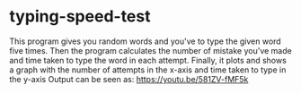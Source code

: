 # typing-speed-test
This program gives you random words and you've to type the given word five times.
Then the program calculates the number of mistake you've made and time taken to type the word in each attempt. 
Finally, it plots and shows a graph with the number of attempts in the x-axis and time taken to type in the y-axis
Output can be seen as: https://youtu.be/581ZV-fMF5k
